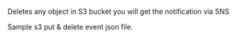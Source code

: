 Deletes any object in S3 bucket you will get the notification via SNS

Sample s3 put & delete event json file.